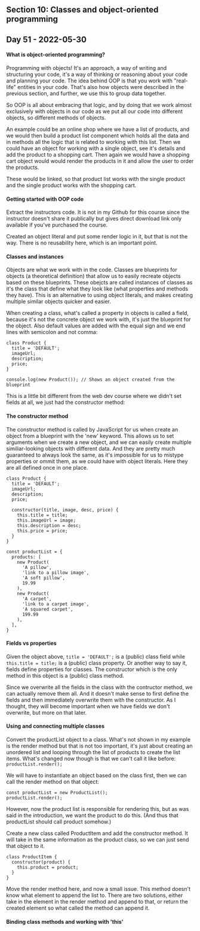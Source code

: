 ## Section 10: Classes and object-oriented programming

## Day 51 - 2022-05-30

#### <b>What is object-oriented programming?</b>

Programming with objects! It's an approach, a way of writing and structuring your code, it's a way of thinking or reasoning about your code and planning your code. The idea behind OOP is that you work with "real-life" entities in your code. That's also how objects were described in the previous section, and further, we use this to group data together.

So OOP is all about embracing that logic, and by doing that we work almost exclusively with objects in our code as we put all our code into different objects, so different methods of objects.

An example could be an online shop where we have a list of products, and we would then build a product list component which holds all the data and in methods all the logic that is related to working with this list. Then we could have an object for working with a single object, see it's details and add the product to a shopping cart. Then again we would have a shopping cart object would would render the products in it and allow the user to order the products.

These would be linked, so that product list works with the single product and the single product works with the shopping cart.

#### <b>Getting started with OOP code</b>

Extract the instructors code. It is not in my Github for this course since the instructor doesn't share it publically but gives direct download link only available if you've purchased the course.

Created an object literal and put some render logic in it, but that is not the way. There is no reusability here, which is an important point.

#### <b>Classes and instances</b>

Objects are what we work with in the code. Classes are blueprints for objects (a theoretical definition) that allow us to easily recreate objects based on these blueprints. These obejcts are called instances of classes as it's the class that define what they look like (what properties and methods they have). This is an alternative to using object literals, and makes creating multiple similar objects quicker and easier.

When creating a class, what's called a property in objects is called a field, because it's not the concrete object we work with, it's just the blueprint for the object. Also default values are added with the equal sign and we end lines with semicolon and not comma:

```JS
class Product {
  title = 'DEFAULT';
  imageUrl;
  description;
  price;
}

console.log(new Product()); // Shows an object created from the blueprint
```

This is a little bit different from the web dev course where we didn't set fields at all, we just had the constructor method:

#### <b>The constructor method</b>

The constructor method is called by JavaScript for us when create an object from a blueprint with the 'new' keyword. This allows us to set arguments when we create a new object, and we can easily create multiple similiar-looking objects with different data. And they are pretty much guaranteed to always look the same, as it's impossible for us to mistype properties or ommit them, as we could have with object literals. Here they are all defined once in one place.

```JS
class Product {
  title = 'DEFAULT';
  imageUrl;
  description;
  price;

  constructor(title, image, desc, price) {
    this.title = title;
    this.imageUrl = image;
    this.description = desc;
    this.price = price;
  }
}

const productList = {
  products: [
    new Product(
      'A pillow',
      'link to a pillow image',
      'A soft pillow',
      19.99
    ),
    new Product(
      'A carpet',
      'link to a carpet image',
      'A squared carpet',
      199.99
    ),
  ],
}
```

#### <b>Fields vs properties</b>

Given the object above, `title = 'DEFAULT';` is a (public) class field while `this.title = title;` is a (public) class property. Or another way to say it, fields define properties for classes. The constructor which is the only method in this object is a (public) class method.

Since we overwrite all the fields in the class with the contructor method, we can actually remove them all. And it doesn't make sense to first define the fields and then immediately overwrite them with the constructor. As I thought, they will become important when we have fields we don't overwrite, but more on that later.

#### <b>Using and connecting multiple classes</b>

Convert the productList object to a class. What's not shown in my example is the render method but that is not too important, it's just about creating an unordered list and looping through the list of products to create the list items. What's changed now though is that we can't call it like before: `productList.render();`

We will have to instantiate an object based on the class first, then we can call the render method on that object:

```JS
const productList = new ProductList();
productList.render();
```

However, now the product list is responsible for rendering this, but as was said in the introduction, we want the product to do this. (And thus that productList should call product somehow.)

Create a new class called ProductItem and add the constructor method. It will take in the same information as the product class, so we can just send that object to it.

```JS
class ProductItem {
  constructor(product) {
    this.product = product;
  }
}
```

Move the render method here, and now a small issue. This method doesn't know what element to append the list to. There are two solutions, either take in the element in the render method and append to that, or return the created element so what called the method can append it.

#### <b>Binding class methods and working with 'this'</b>

